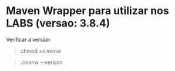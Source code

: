 # Maven Wrapper para utilizar nos LABS (versao: 3.8.4)

Verificar a versão:

> chmod +x mvnw

> ./mvnw --version

